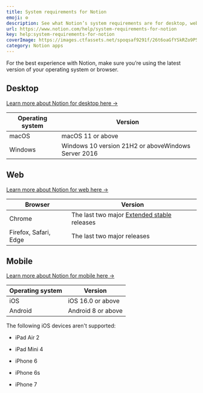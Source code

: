```yaml
---
title: System requirements for Notion
emoji: ⚙️
description: See what Notion’s system requirements are for desktop, web, and mobile ⚙️
url: https://www.notion.com/help/system-requirements-for-notion
key: help:system-requirements-for-notion
coverImage: https://images.ctfassets.net/spoqsaf9291f/26t6oaGfYSkRZo9P5bb0g6/a214b27db31378e92779ea1faeb46312/system-requirements-for-notion__1_.png
category: Notion apps
---
```


For the best experience with Notion, make sure you’re using the latest version of your operating system or browser.

## Desktop

[Learn more about Notion for desktop here →](https://www.notion.com/help/notion-for-desktop)

| Operating system | Version                                             |
| ---------------- | --------------------------------------------------- |
| macOS            | macOS 11 or above                                   |
| Windows          | Windows 10 version 21H2 or aboveWindows Server 2016 |

## Web

[Learn more about Notion for web here →](https://www.notion.com/help/notion-for-web)

| Browser               | Version                                                                                           |
| --------------------- | ------------------------------------------------------------------------------------------------- |
| Chrome                | The last two major [Extended stable](https://support.google.com/chrome/a/answer/9027636) releases |
| Firefox, Safari, Edge | The last two major releases                                                                       |

## Mobile

[Learn more about Notion for mobile here →](https://www.notion.com/help/notion-for-mobile)

| Operating system | Version            |
| ---------------- | ------------------ |
| iOS              | iOS 16.0 or above  |
| Android          | Android 8 or above |

The following iOS devices aren't supported:

* iPad Air 2

* iPad Mini 4

* iPhone 6

* iPhone 6s

* iPhone 7
